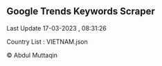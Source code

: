 

## Google Trends Keywords Scraper 
 
Last Update 17-03-2023 , 08:31:26

Country List :
VIETNAM.json



© Abdul Muttaqin 
